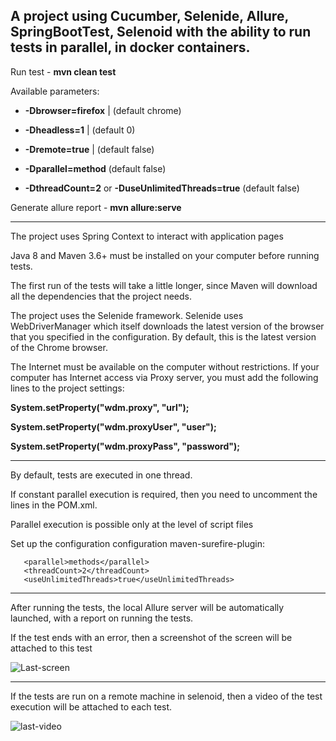 
A project using Cucumber, Selenide, Allure, SpringBootTest, Selenoid with the ability to run tests in parallel, in docker containers.
 -------------------------------------------------------------------------------------------------------------------



Run test - **mvn clean test**


Available parameters:


+ **-Dbrowser=firefox** | (default chrome)

+ **-Dheadless=1** | (default 0)

+ **-Dremote=true** | (default false)

+ **-Dparallel=method** (default false)

+ **-DthreadCount=2** or **-DuseUnlimitedThreads=true** (default false)

Generate allure report - **mvn allure:serve**

------------------------------------------------------------------------------------------------------------

The project uses Spring Context to interact with application pages

Java 8 and Maven 3.6+ must be installed on your computer before running tests.

The first run of the tests will take a little longer, 
since Maven will download all the dependencies that the project needs.

The project uses the Selenide framework. Selenide uses WebDriverManager
which itself downloads the latest version of the browser that you specified in the configuration. 
By default, this is the latest version of the Chrome browser.

The Internet must be available on the computer without restrictions. 
If your computer has Internet access via Proxy server, 
you must add the following lines to the project settings:

**System.setProperty("wdm.proxy", "url");**

**System.setProperty("wdm.proxyUser", "user");**

**System.setProperty("wdm.proxyPass", "password");**

-------------------------------------------------------------------------------------------------------

By default, tests are executed in one thread.

If constant parallel execution is required, then you need to uncomment the lines in the POM.xml.

Parallel execution is possible only at the level of script files

Set up the configuration configuration maven-surefire-plugin:
```
   <parallel>methods</parallel>
   <threadCount>2</threadCount>
   <useUnlimitedThreads>true</useUnlimitedThreads>
```

-------------------------------------------------------------------------------------------------------

After running the tests, the local Allure server will be automatically launched, with a report on running the tests.

If the test ends with an error, then a screenshot of the screen will be attached to this test

![Last-screen](https://user-images.githubusercontent.com/25115868/92218097-43088a80-eea1-11ea-902d-d0e55cad28f8.PNG)

-------------------------------------------------------------------------------------------------------

If the tests are run on a remote machine in selenoid, then a video of the test execution will be attached to each test.

![last-video](https://user-images.githubusercontent.com/25115868/92218131-51ef3d00-eea1-11ea-8aee-10432abdf247.PNG)

